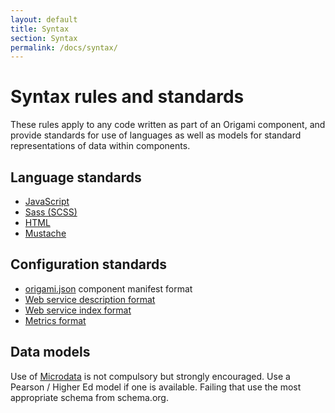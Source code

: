 ```yaml
---
layout: default
title: Syntax
section: Syntax
permalink: /docs/syntax/
---
```


# Syntax rules and standards

These rules apply to any code written as part of an Origami component, and provide standards for use of languages as well as models for standard representations of data within components.

## Language standards

* [JavaScript](js)
* [Sass (SCSS)](scss)
* [HTML](html)
* [Mustache](mustache)

## Configuration standards

* [origami.json](origamijson) component manifest format
* [Web service description format](web-service-description)
* [Web service index format](web-service-index)
* [Metrics format](metrics)

## Data models

Use of [Microdata](http://schema.org/docs/gs.html) is not compulsory but strongly encouraged.  Use a Pearson / Higher Ed model if one is available. Failing that use the most appropriate schema from schema.org.

